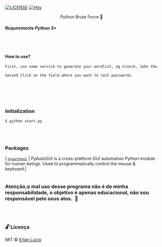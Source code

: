 [![LICENSE](https://img.shields.io/github/license/arshadkazmi42/awesome-github-init.svg)](https://github.com/arshadkazmi42/awesome-github-init/LICENSE)
[![Hits](https://hits.seeyoufarm.com/api/count/incr/badge.svg?url=https%3A%2F%2Fgithub.com%2Flucioerlan%2FWordlist-Bruteforce&count_bg=%23E71A18&title_bg=%23555555&icon=dependabot.svg&icon_color=%23E7E7E7&title=views&edge_flat=false)](https://hits.seeyoufarm.com)

<p align=center> Python Brute Force 🔑
                                            


##### Requirements Python 3+
<br><br> 


#### How to use?

```sh
First, use some service to generate your wordlist, eg Crunch, John the ripper, put it inside \ BruteForce \ wordlist.txt.

Second Click on the field where you want to test passwords.

 
```
<br><br> 




### Initialization 

```sh
$ python start.py
```
<br><br> 



### Packages
| [`pyautogui`](https://github.com/psf/requests) | PyAutoGUI is a cross-platform GUI automation Python module for human beings. Used to programmatically control the mouse & keyboard.|
<br><br> 


### Atenção,o mal uso desse programa não é de minha responsabilidade, o objetivo é apenas educacional, não sou responsável pelo seus atos.  🛁
<br><br> 


### 🔓 Licença 
MIT © [Erlan Lúcio](https://br.linkedin.com/in/erlan-lucio-760745183)
<br><br> 


